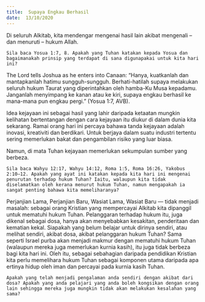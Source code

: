 ```yaml
---
title:  Supaya Engkau Berhasil
date:  13/10/2020
---
```


Di seluruh Alkitab, kita mendengar mengenai hasil lain akibat mengenali – dan menuruti – hukum Allah.

`Sila baca Yosua 1:7, 8. Apakah yang Tuhan katakan kepada Yosua dan bagaimanakah prinsip yang terdapat di sana digunapakai untuk kita hari ini?`

The Lord tells Joshua as he enters into Canaan: “Hanya, kuatkanlah dan mantapkanlah hatimu sungguh-sungguh. Berhati-hatilah supaya melakukan seluruh hukum Taurat yang diperintahkan oleh hamba-Ku Musa kepadamu. Janganlah menyimpang ke kanan atau ke kiri, supaya engkau berhasil ke mana-mana pun engkau pergi.” (Yosua 1:7, AVB).

Idea kejayaan ini sebagai hasil yang lahir daripada ketaatan mungkin kelihatan bertentangan dengan cara kejayaan itu diukur di dalam dunia kita sekarang. Ramai orang hari ini percaya bahawa tanda kejayaan adalah inovasi, kreativiti dan berdikari. Untuk berjaya dalam suatu industri tertentu sering memerlukan bakat dan pengambilan risiko yang luar biasa.

Namun, di mata Tuhan kejayaan memerlukan sekumpulan sumber yang berbeza.

`Sila baca Wahyu 12:17, Wahyu 14:12, Roma 1:5, Roma 16:26, Yakobus 2:10–12. Apakah yang ayat ini katakan kepada kita hari ini mengenai penurutan terhadap hukum Tuhan? Iaitu, walaupun kita tidak diselamatkan oleh kerana menurut hukum Tuhan, namun mengapakah ia sangat penting bahawa kita memeliharanya?`

Perjanjian Lama, Perjanjian Baru, Wasiat Lama, Wasiat Baru — tidak menjadi masalah: sebagai orang Kristian yang mempercayai Alkitab kita dipanggil untuk mematuhi hukum Tuhan. Pelanggaran terhadap hukum itu, juga dikenal sebagai dosa, hanya akan menyebabkan kesakitan, penderitaan dan kematian kekal. Siapakah yang belum belajar untuk dirinya sendiri, atau melihat sendiri, akibat dosa, akibat pelanggaran hukum Tuhan? Sama seperti Israel purba akan menjadi makmur dengan mematuhi hukum Tuhan (walaupun mereka juga memerlukan kurnia kasih), itu juga tidak berbeza bagi kita hari ini. Oleh itu, sebagai sebahagian daripada pendidikan Kristian kita perlu memelihara hukum Tuhan sebagai komponen utama daripada apa ertinya hidup oleh iman dan percayai pada kurnia kasih Tuhan.

`Apakah yang telah menjadi pengalaman anda sendiri dengan akibat dari dosa? Apakah yang anda pelajari yang anda boleh kongsikan dengan orang lain sehingga mereka juga mungkin tidak akan melakukan kesalahan yang sama?`